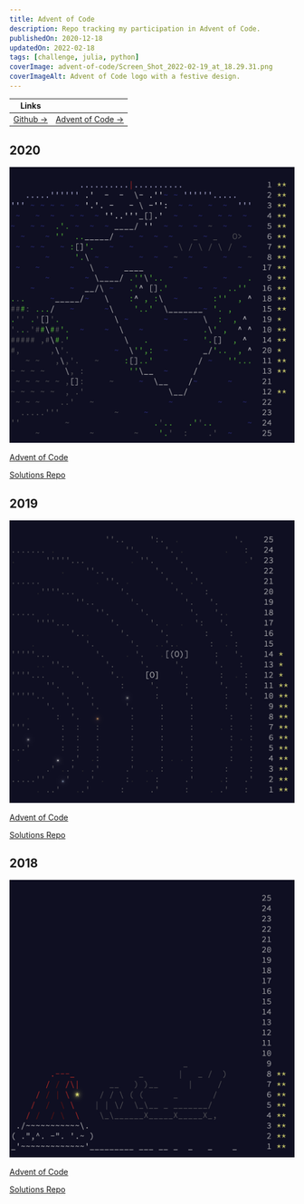 ```yaml
---
title: Advent of Code
description: Repo tracking my participation in Advent of Code.
publishedOn: 2020-12-18
updatedOn: 2022-02-18
tags: [challenge, julia, python]
coverImage: advent-of-code/Screen_Shot_2022-02-19_at_18.29.31.png
coverImageAlt: Advent of Code logo with a festive design.
---
```


| Links | |
| ------ | ------- |
| [Github →](https://github.com/thalida/adventofcode) | [Advent of Code →](https://adventofcode.com/) |


## 2020

![Screen Shot 2022-02-19 at 18.29.31.png](advent-of-code/Screen_Shot_2022-02-19_at_18.29.31.png)

[Advent of Code](https://adventofcode.com/2020)

[Solutions Repo](https://github.com/thalida/adventofcode/tree/main/2020)


## 2019

![Screen Shot 2022-02-19 at 18.30.29.png](advent-of-code/Screen_Shot_2022-02-19_at_18.30.29.png)

[Advent of Code](https://adventofcode.com/2019)

[Solutions Repo](https://github.com/thalida/adventofcode/tree/main/2019)


## 2018

![Screen Shot 2022-02-19 at 18.32.20.png](advent-of-code/Screen_Shot_2022-02-19_at_18.32.20.png)

[Advent of Code](https://adventofcode.com/2018)

[Solutions Repo](https://github.com/thalida/adventofcode/tree/main/2018)
